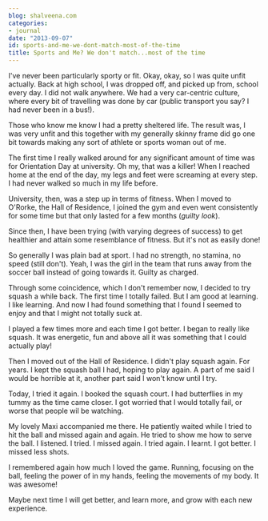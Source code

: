 ```yaml
---
blog: shalveena.com
categories:
- journal
date: "2013-09-07"
id: sports-and-me-we-dont-match-most-of-the-time
title: Sports and Me? We don't match...most of the time
---
```


I've never been particularly sporty or fit. Okay, okay, so I was quite unfit actually. Back at high school, I was dropped off, and picked up from, school every day. I did not walk anywhere. We had a very car-centric culture, where every bit of travelling was done by car (public transport you say? I had never been in a bus!).  
  
Those who know me know I had a pretty sheltered life. The result was, I was very unfit and this together with my generally skinny frame did go one bit towards making any sort of athlete or sports woman out of me.  
  
The first time I really walked around for any significant amount of time was for Orientation Day at university. Oh my, that was a killer! When I reached home at the end of the day, my legs and feet were screaming at every step. I had never walked so much in my life before.  
  
University, then, was a step up in terms of fitness. When I moved to O'Rorke, the Hall of Residence, I joined the gym and even went consistently for some time but that only lasted for a few months (_guilty look_).  
  
Since then, I have been trying (with varying degrees of success) to get healthier and attain some resemblance of fitness. But it's not as easily done!  
  
So generally I was plain bad at sport. I had no strength, no stamina, no speed (still don't). Yeah, I was the girl in the team that runs away from the soccer ball instead of going towards it. Guilty as charged.  
  
Through some coincidence, which I don't remember now, I decided to try squash a while back. The first time I totally failed. But I am good at learning. I like learning. And now I had found something that I found I seemed to enjoy and that I might not totally suck at.  
  
I played a few times more and each time I got better. I began to really like squash. It was energetic, fun and above all it was something that I could actually play!  
  
Then I moved out of the Hall of Residence. I didn't play squash again. For years. I kept the squash ball I had, hoping to play again. A part of me said I would be horrible at it, another part said I won't know until I try.  
  
Today, I tried it again. I booked the squash court. I had butterflies in my tummy as the time came closer. I got worried that I would totally fail, or worse that people wil be watching.  
  
My lovely Maxi accompanied me there. He patiently waited while I tried to hit the ball and missed again and again. He tried to show me how to serve the ball. I listened. I tried. I missed again. I tried again. I learnt. I got better. I missed less shots.  
  
I remembered again how much I loved the game. Running, focusing on the ball, feeling the power of in my hands, feeling the movements of my body. It was awesome!  
  
Maybe next time I will get better, and learn more, and grow with each new experience.

